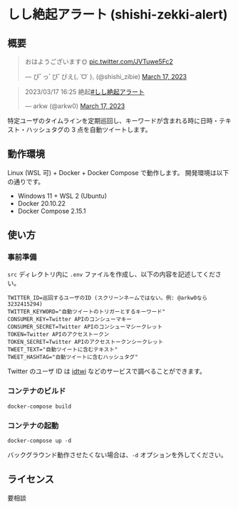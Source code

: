 # しし絶起アラート (shishi-zekki-alert)

## 概要

<blockquote class="twitter-tweet"><p lang="ja" dir="ltr">おはようございます🌞 <a href="https://t.co/JVTuwe5Fc2">pic.twitter.com/JVTuwe5Fc2</a></p>&mdash; ぴﾞっﾞぴﾞびえ(꜆ ˙ᗜ˙ )꜆ (@shishi_zibie) <a href="https://twitter.com/shishi_zibie/status/1636629615778357248?ref_src=twsrc%5Etfw">March 17, 2023</a></blockquote>

<blockquote class="twitter-tweet"><p lang="ja" dir="ltr">2023/03/17 16:25 絶起<a href="https://twitter.com/hashtag/%E3%81%97%E3%81%97%E7%B5%B6%E8%B5%B7%E3%82%A2%E3%83%A9%E3%83%BC%E3%83%88?src=hash&amp;ref_src=twsrc%5Etfw">#しし絶起アラート</a></p>&mdash; arkw (@arkw0) <a href="https://twitter.com/arkw0/status/1636629842987991040?ref_src=twsrc%5Etfw">March 17, 2023</a></blockquote>

特定ユーザのタイムラインを定期巡回し、キーワードが含まれる時に日時・テキスト・ハッシュタグの 3 点を自動ツイートします。

## 動作環境

Linux (WSL 可) + Docker + Docker Compose で動作します。
開発環境は以下の通りです。

-   Windows 11 + WSL 2 (Ubuntu)
-   Docker 20.10.22
-   Docker Compose 2.15.1

## 使い方

### 事前準備

`src` ディレクトリ内に `.env` ファイルを作成し、以下の内容を記述してください。

```
TWITTER_ID=巡回するユーザのID (スクリーンネームではない。例: @arkw0なら3232415294)
TWITTER_KEYWORD="自動ツイートのトリガーとするキーワード"
CONSUMER_KEY=Twitter APIのコンシューマキー
CONSUMER_SECRET=Twitter APIのコンシューマシークレット
TOKEN=Twitter APIのアクセストークン
TOKEN_SECRET=Twitter APIのアクセストークンシークレット
TWEET_TEXT="自動ツイートに含むテキスト"
TWEET_HASHTAG="自動ツイートに含むハッシュタグ"
```

Twitter のユーザ ID は [idtwi](https://idtwi.com/) などのサービスで調べることができます。

### コンテナのビルド

```
docker-compose build
```

### コンテナの起動

```
docker-compose up -d
```

バックグラウンド動作させたくない場合は、`-d` オプションを外してください。

## ライセンス

要相談
